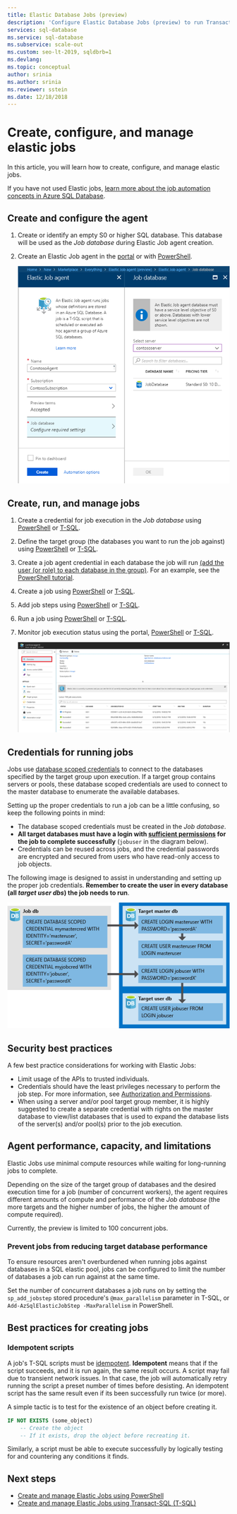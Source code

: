 ```yaml
---
title: Elastic Database Jobs (preview)
description: 'Configure Elastic Database Jobs (preview) to run Transact-SQL (T-SQL) scripts across a set of one or more Azure SQL databases'
services: sql-database
ms.service: sql-database
ms.subservice: scale-out
ms.custom: seo-lt-2019, sqldbrb=1
ms.devlang: 
ms.topic: conceptual
author: srinia
ms.author: srinia
ms.reviewer: sstein
ms.date: 12/18/2018
---
```

# Create, configure, and manage elastic jobs

In this article, you will learn how to create, configure, and manage elastic jobs.

If you have not used Elastic jobs, [learn more about the job automation concepts in Azure SQL Database](job-automation-overview.md).

## Create and configure the agent

1. Create or identify an empty S0 or higher SQL database. This database will be used as the *Job database* during Elastic Job agent creation.
2. Create an Elastic Job agent in the [portal](https://portal.azure.com/#create/Microsoft.SQLElasticJobAgent) or with [PowerShell](elastic-jobs-powershell-create.md#create-the-elastic-job-agent).

   ![Creating Elastic Job agent](./media/elastic-jobs-overview/create-elastic-job-agent.png)

## Create, run, and manage jobs

1. Create a credential for job execution in the *Job database* using [PowerShell](elastic-jobs-powershell-create.md) or [T-SQL](elastic-jobs-tsql-create-manage.md#create-a-credential-for-job-execution).
2. Define the target group (the databases you want to run the job against) using [PowerShell](elastic-jobs-powershell-create.md) or [T-SQL](elastic-jobs-tsql-create-manage.md#create-a-target-group-servers).
3. Create a job agent credential in each database the job will run [(add the user (or role) to each database in the group)](logins-create-manage.md). For an example, see the [PowerShell tutorial](elastic-jobs-powershell-create.md).
4. Create a job using [PowerShell](elastic-jobs-powershell-create.md) or [T-SQL](elastic-jobs-tsql-create-manage.md#deploy-new-schema-to-many-databases).
5. Add job steps using [PowerShell](elastic-jobs-powershell-create.md) or [T-SQL](elastic-jobs-tsql-create-manage.md#deploy-new-schema-to-many-databases).
6. Run a job using [PowerShell](elastic-jobs-powershell-create.md#run-the-job) or [T-SQL](elastic-jobs-tsql-create-manage.md#begin-unplanned-execution-of-a-job).
7. Monitor job execution status using the portal, [PowerShell](elastic-jobs-powershell-create.md#monitor-status-of-job-executions) or [T-SQL](elastic-jobs-tsql-create-manage.md#monitor-job-execution-status).

   ![Portal](./media/elastic-jobs-overview/elastic-job-executions-overview.png)

## Credentials for running jobs

Jobs use [database scoped credentials](/sql/t-sql/statements/create-database-scoped-credential-transact-sql) to connect to the databases specified by the target group upon execution. If a target group contains servers or pools, these database scoped credentials are used to connect to the master database to enumerate the available databases.

Setting up the proper credentials to run a job can be a little confusing, so keep the following points in mind:

- The database scoped credentials must be created in the *Job database*.
- **All target databases must have a login with [sufficient permissions](https://docs.microsoft.com/sql/relational-databases/security/permissions-database-engine) for the job to complete successfully** (`jobuser` in the diagram below).
- Credentials can be reused across jobs, and the credential passwords are encrypted and secured from users who have read-only access to job objects.

The following image is designed to assist in understanding and setting up the proper job credentials. **Remember to create the user in every database (all *target user dbs*) the job needs to run**.

![Elastic Jobs credentials](./media/elastic-jobs-overview/job-credentials.png)

## Security best practices

A few best practice considerations for working with Elastic Jobs:

- Limit usage of the APIs to trusted individuals.
- Credentials should have the least privileges necessary to perform the job step. For more information, see [Authorization and Permissions](https://docs.microsoft.com/dotnet/framework/data/adonet/sql/authorization-and-permissions-in-sql-server).
- When using a server and/or pool target group member, it is highly suggested to create a separate credential with rights on the master database to view/list databases that is used to expand the database lists of the server(s) and/or pool(s) prior to the job execution.

## Agent performance, capacity, and limitations

Elastic Jobs use minimal compute resources while waiting for long-running jobs to complete.

Depending on the size of the target group of databases and the desired execution time for a job (number of concurrent workers), the agent requires different amounts of compute and performance of the *Job database* (the more targets and the higher number of jobs, the higher the amount of compute required).

Currently, the preview is limited to 100 concurrent jobs.

### Prevent jobs from reducing target database performance

To ensure resources aren't overburdened when running jobs against databases in a SQL elastic pool, jobs can be configured to limit the number of databases a job can run against at the same time.

Set the number of concurrent databases a job runs on by setting the `sp_add_jobstep` stored procedure's `@max_parallelism` parameter in T-SQL, or `Add-AzSqlElasticJobStep -MaxParallelism` in PowerShell.

## Best practices for creating jobs

### Idempotent scripts
A job's T-SQL scripts must be [idempotent](https://en.wikipedia.org/wiki/Idempotence). **Idempotent** means that if the script succeeds, and it is run again, the same result occurs. A script may fail due to transient network issues. In that case, the job will automatically retry running the script a preset number of times before desisting. An idempotent script has the same result even if its been successfully run twice (or more).

A simple tactic is to test for the existence of an object before creating it.


```sql
IF NOT EXISTS (some_object)
    -- Create the object
    -- If it exists, drop the object before recreating it.
```

Similarly, a script must be able to execute successfully by logically testing for and countering any conditions it finds.



## Next steps

- [Create and manage Elastic Jobs using PowerShell](elastic-jobs-powershell-create.md)
- [Create and manage Elastic Jobs using Transact-SQL (T-SQL)](elastic-jobs-tsql-create-manage.md)
